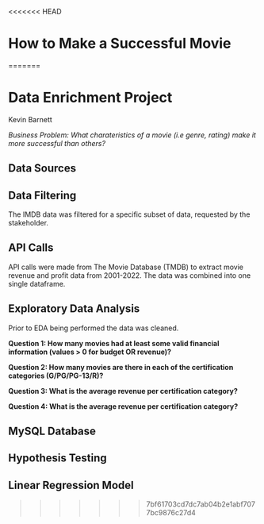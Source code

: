 <<<<<<< HEAD
# How to Make a Successful Movie
 
=======
# Data Enrichment Project
Kevin Barnett

*Business Problem: What charateristics of a movie (i.e genre, rating) make it more successful than others?*

## Data Sources

## Data Filtering
The IMDB data was filtered for a specific subset of data, requested by the stakeholder.


## API Calls
API calls were made from The Movie Database (TMDB) to extract movie revenue and profit data from 2001-2022. The data was combined into one single dataframe.

## Exploratory Data Analysis
Prior to EDA being performed the data was cleaned.

**Question 1: How many movies had at least some valid financial information (values > 0 for budget OR revenue)?**

**Question 2: How many movies are there in each of the certification categories (G/PG/PG-13/R)?**

**Question 3: What is the average revenue per certification category?**

**Question 4: What is the average revenue per certification category?**

## MySQL Database

## Hypothesis Testing

## Linear Regression Model
>>>>>>> 7bf61703cd7dc7ab04b2e1abf7077bc9876c27d4
